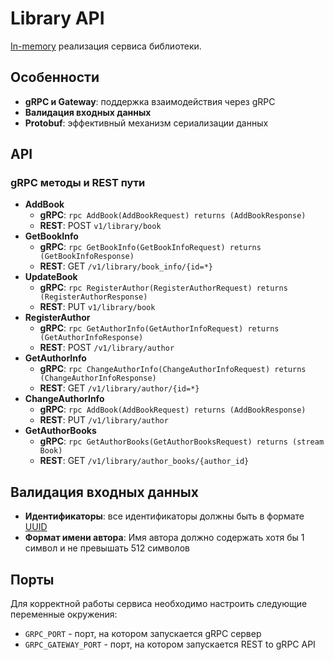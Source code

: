 # Library API

[In-memory](https://habr.com/ru/companies/headzio/articles/505792/) реализация сервиса библиотеки.

## Особенности
- **gRPC и Gateway**: поддержка взаимодействия через gRPС
- **Валидация входных данных**
- **Protobuf**: эффективный механизм сериализации данных

## API

### gRPC методы и REST пути
- **AddBook**
    - **gRPC**: `rpc AddBook(AddBookRequest) returns (AddBookResponse)`
    - **REST**: POST `v1/library/book`
- **GetBookInfo**
    - **gRPC**: `rpc GetBookInfo(GetBookInfoRequest) returns (GetBookInfoResponse)`
    - **REST**: GET `/v1/library/book_info/{id=*}`
- **UpdateBook**
    - **gRPC**: `rpc RegisterAuthor(RegisterAuthorRequest) returns (RegisterAuthorResponse)`
    - **REST**: PUT `v1/library/book`
- **RegisterAuthor**
    - **gRPC**: `rpc GetAuthorInfo(GetAuthorInfoRequest) returns (GetAuthorInfoResponse)`
    - **REST**: POST `/v1/library/author`
- **GetAuthorInfo**
    - **gRPC**: `rpc ChangeAuthorInfo(ChangeAuthorInfoRequest) returns (ChangeAuthorInfoResponse)`
    - **REST**: GET `/v1/library/author/{id=*}`
- **ChangeAuthorInfo**
    - **gRPC**: `rpc AddBook(AddBookRequest) returns (AddBookResponse)`
    - **REST**: PUT `/v1/library/author`
- **GetAuthorBooks**
    - **gRPC**: `rpc GetAuthorBooks(GetAuthorBooksRequest) returns (stream Book)`
    - **REST**: GET `/v1/library/author_books/{author_id}`

## Валидация входных данных

- **Идентификаторы**: все идентификаторы должны быть в формате [UUID](https://ru.wikipedia.org/wiki/UUID)
- **Формат имени автора**: Имя автора должно содержать хотя бы 1 символ и не превышать 512 символов

## Порты

Для корректной работы сервиса необходимо настроить следующие переменные окружения:
- `GRPC_PORT` - порт, на котором запускается gRPC сервер
- `GRPC_GATEWAY_PORT` - порт, на котором запускается REST to gRPC API
